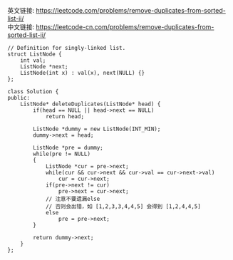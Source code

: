 
英文链接: https://leetcode.com/problems/remove-duplicates-from-sorted-list-ii/  
中文链接: https://leetcode-cn.com/problems/remove-duplicates-from-sorted-list-ii/

```
// Definition for singly-linked list.
struct ListNode {
    int val;
    ListNode *next;
    ListNode(int x) : val(x), next(NULL) {}
};
```

```
class Solution {
public:
    ListNode* deleteDuplicates(ListNode* head) {
        if(head == NULL || head->next == NULL)
            return head;

        ListNode *dummy = new ListNode(INT_MIN);
        dummy->next = head;

        ListNode *pre = dummy;
        while(pre != NULL)
        {
        	ListNode *cur = pre->next;
        	while(cur && cur->next && cur->val == cur->next->val)
        		cur = cur->next;
        	if(pre->next != cur)
        		pre->next = cur->next;
        	// 注意不要遗漏else
        	// 否则会出错，如 [1,2,3,3,4,4,5] 会得到 [1,2,4,4,5]
        	else
        		pre = pre->next;
        }

        return dummy->next;
    }
};
```
